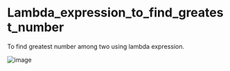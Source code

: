# Lambda_expression_to_find_greatest_number
To find greatest number among two using lambda expression.

![image](https://user-images.githubusercontent.com/46570973/176098719-28f3f680-cbf3-4886-9620-50f8a910ef33.png)
